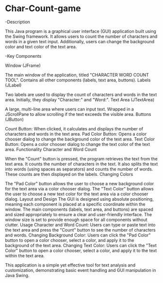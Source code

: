 # Char-Count-game
-Description

This Java program is a graphical user interface (GUI) application built using the Swing framework. It allows users to count the number of characters and words in a given text input. Additionally, users can change the background color and text color of the text area.

-Key Components

Window (JFrame)

The main window of the application, titled "CHARACTER WORD COUNT TOOL".
Contains all other components (labels, text area, buttons).
Labels (JLabel)

Two labels are used to display the count of characters and words in the text area.
Initially, they display "Character:" and "Word:".
Text Area (JTextArea)

A large, multi-line area where users can input text.
Wrapped in a JScrollPane to allow scrolling if the text exceeds the visible area.
Buttons (JButton)

Count Button: When clicked, it calculates and displays the number of characters and words in the text area.
Pad Color Button: Opens a color chooser dialog to change the background color of the text area.
Text Color Button: Opens a color chooser dialog to change the text color of the text area.
Functionality
Character and Word Count

When the "Count" button is pressed, the program retrieves the text from the text area.
It counts the number of characters in the text.
It also splits the text into words (using spaces as separators) and counts the number of words.
These counts are then displayed on the labels.
Changing Colors

The "Pad Color" button allows the user to choose a new background color for the text area via a color chooser dialog.
The "Text Color" button allows the user to choose a new text color for the text area via a color chooser dialog.
Layout and Design
The GUI is designed using absolute positioning, meaning each component is placed at a specific coordinate within the window.
The main components (labels, text area, and buttons) are spaced and sized appropriately to ensure a clear and user-friendly interface.
The window size is set to provide enough space for all components without clutter.
Usage
Character and Word Count: Users can type or paste text into the text area and press the "Count" button to see the number of characters and words.
Changing Background Color: Users can click the "Pad Color" button to open a color chooser, select a color, and apply it to the background of the text area.
Changing Text Color: Users can click the "Text Color" button to open a color chooser, select a color, and apply it to the text within the text area.

This application is a simple yet effective tool for text analysis and customization, demonstrating basic event handling and GUI manipulation in Java Swing.
